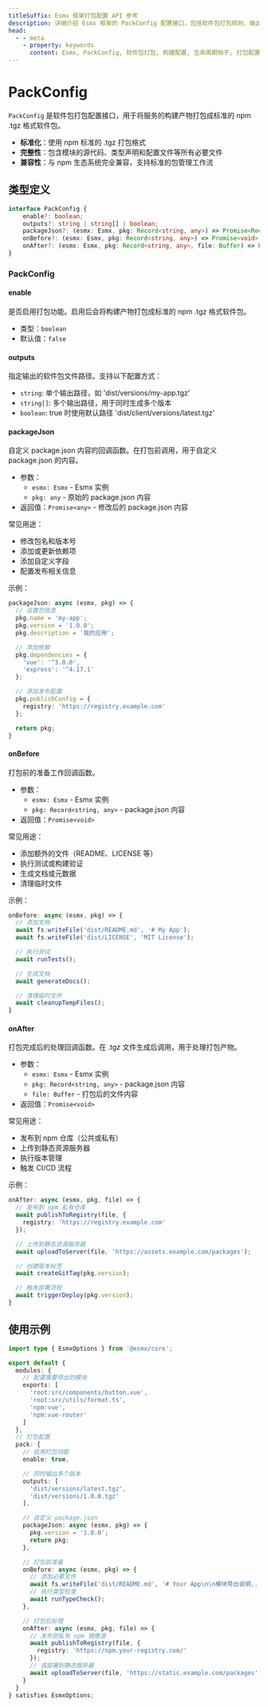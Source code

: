 ```yaml
---
titleSuffix: Esmx 框架打包配置 API 参考
description: 详细介绍 Esmx 框架的 PackConfig 配置接口，包括软件包打包规则、输出配置和生命周期钩子，帮助开发者实现标准化的构建流程。
head:
  - - meta
    - property: keywords
      content: Esmx, PackConfig, 软件包打包, 构建配置, 生命周期钩子, 打包配置, Web 应用框架
---
```


# PackConfig

`PackConfig` 是软件包打包配置接口，用于将服务的构建产物打包成标准的 npm .tgz 格式软件包。

- **标准化**：使用 npm 标准的 .tgz 打包格式
- **完整性**：包含模块的源代码、类型声明和配置文件等所有必要文件
- **兼容性**：与 npm 生态系统完全兼容，支持标准的包管理工作流

## 类型定义

```ts
interface PackConfig {
    enable?: boolean;
    outputs?: string | string[] | boolean;
    packageJson?: (esmx: Esmx, pkg: Record<string, any>) => Promise<Record<string, any>>;
    onBefore?: (esmx: Esmx, pkg: Record<string, any>) => Promise<void>;
    onAfter?: (esmx: Esmx, pkg: Record<string, any>, file: Buffer) => Promise<void>;
}
```

### PackConfig

#### enable

是否启用打包功能。启用后会将构建产物打包成标准的 npm .tgz 格式软件包。

- 类型：`boolean`
- 默认值：`false`

#### outputs

指定输出的软件包文件路径。支持以下配置方式：
- `string`: 单个输出路径，如 'dist/versions/my-app.tgz'
- `string[]`: 多个输出路径，用于同时生成多个版本
- `boolean`: true 时使用默认路径 'dist/client/versions/latest.tgz'

#### packageJson

自定义 package.json 内容的回调函数。在打包前调用，用于自定义 package.json 的内容。

- 参数：
  - `esmx: Esmx` - Esmx 实例
  - `pkg: any` - 原始的 package.json 内容
- 返回值：`Promise<any>` - 修改后的 package.json 内容

常见用途：
- 修改包名和版本号
- 添加或更新依赖项
- 添加自定义字段
- 配置发布相关信息

示例：
```ts
packageJson: async (esmx, pkg) => {
  // 设置包信息
  pkg.name = 'my-app';
  pkg.version = '1.0.0';
  pkg.description = '我的应用';

  // 添加依赖
  pkg.dependencies = {
    'vue': '^3.0.0',
    'express': '^4.17.1'
  };

  // 添加发布配置
  pkg.publishConfig = {
    registry: 'https://registry.example.com'
  };

  return pkg;
}
```

#### onBefore

打包前的准备工作回调函数。

- 参数：
  - `esmx: Esmx` - Esmx 实例
  - `pkg: Record<string, any>` - package.json 内容
- 返回值：`Promise<void>`

常见用途：
- 添加额外的文件（README、LICENSE 等）
- 执行测试或构建验证
- 生成文档或元数据
- 清理临时文件

示例：
```ts
onBefore: async (esmx, pkg) => {
  // 添加文档
  await fs.writeFile('dist/README.md', '# My App');
  await fs.writeFile('dist/LICENSE', 'MIT License');

  // 执行测试
  await runTests();

  // 生成文档
  await generateDocs();

  // 清理临时文件
  await cleanupTempFiles();
}
```

#### onAfter

打包完成后的处理回调函数。在 .tgz 文件生成后调用，用于处理打包产物。

- 参数：
  - `esmx: Esmx` - Esmx 实例
  - `pkg: Record<string, any>` - package.json 内容
  - `file: Buffer` - 打包后的文件内容
- 返回值：`Promise<void>`

常见用途：
- 发布到 npm 仓库（公共或私有）
- 上传到静态资源服务器
- 执行版本管理
- 触发 CI/CD 流程

示例：
```ts
onAfter: async (esmx, pkg, file) => {
  // 发布到 npm 私有仓库
  await publishToRegistry(file, {
    registry: 'https://registry.example.com'
  });

  // 上传到静态资源服务器
  await uploadToServer(file, 'https://assets.example.com/packages');

  // 创建版本标签
  await createGitTag(pkg.version);

  // 触发部署流程
  await triggerDeploy(pkg.version);
}
```

## 使用示例

```ts title="entry.node.ts"
import type { EsmxOptions } from '@esmx/core';

export default {
  modules: {
    // 配置需要导出的模块
    exports: [
      'root:src/components/button.vue',
      'root:src/utils/format.ts',
      'npm:vue',
      'npm:vue-router'
    ]
  },
  // 打包配置
  pack: {
    // 启用打包功能
    enable: true,

    // 同时输出多个版本
    outputs: [
      'dist/versions/latest.tgz',
      'dist/versions/1.0.0.tgz'
    ],

    // 自定义 package.json
    packageJson: async (esmx, pkg) => {
      pkg.version = '1.0.0';
      return pkg;
    },

    // 打包前准备
    onBefore: async (esmx, pkg) => {
      // 添加必要文件
      await fs.writeFile('dist/README.md', '# Your App\n\n模块导出说明...');
      // 执行类型检查
      await runTypeCheck();
    },

    // 打包后处理
    onAfter: async (esmx, pkg, file) => {
      // 发布到私有 npm 镜像源
      await publishToRegistry(file, {
        registry: 'https://npm.your-registry.com/'
      });
      // 或部署到静态服务器
      await uploadToServer(file, 'https://static.example.com/packages');
    }
  }
} satisfies EsmxOptions;
```